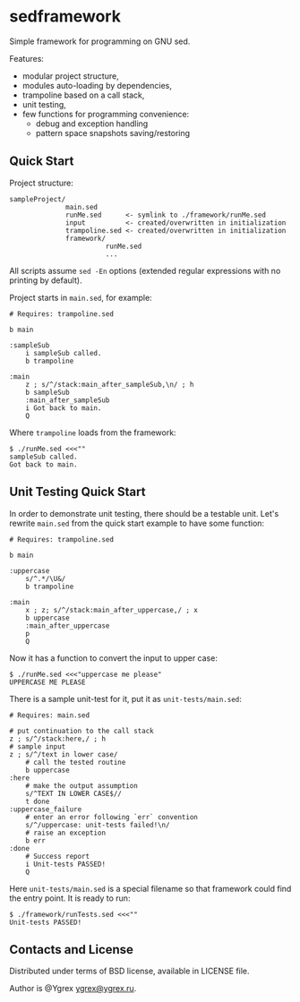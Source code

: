 # sedframework
Simple framework for programming on GNU sed.

Features:
* modular project structure,
* modules auto-loading by dependencies,
* trampoline based on a call stack,
* unit testing,
* few functions for programming convenience:
  * debug and exception handling
  * pattern space snapshots saving/restoring

## Quick Start

Project structure:
```
sampleProject/
              main.sed
              runMe.sed      <- symlink to ./framework/runMe.sed
              input          <- created/overwritten in initialization
              trampoline.sed <- created/overwritten in initialization
              framework/
                        runMe.sed
                        ...
```
All scripts assume `sed -En` options (extended regular expressions with no
printing by default).

Project starts in `main.sed`, for example:
```
# Requires: trampoline.sed

b main

:sampleSub
	i sampleSub called.
	b trampoline

:main
	z ; s/^/stack:main_after_sampleSub,\n/ ; h
	b sampleSub
	:main_after_sampleSub
	i Got back to main.
	Q
```
Where `trampoline` loads from the framework:
```
$ ./runMe.sed <<<""
sampleSub called.
Got back to main.
```

## Unit Testing Quick Start

In order to demonstrate unit testing, there should be a testable unit.
Let's rewrite `main.sed` from the quick start example to have some function:
```
# Requires: trampoline.sed

b main

:uppercase
	s/^.*/\U&/
	b trampoline

:main
	x ; z; s/^/stack:main_after_uppercase,/ ; x
	b uppercase
	:main_after_uppercase
	p
	Q
```
Now it has a function to convert the input to upper case:
```
$ ./runMe.sed <<<"uppercase me please"
UPPERCASE ME PLEASE
```
There is a sample unit-test for it, put it as `unit-tests/main.sed`:
```
# Requires: main.sed

# put continuation to the call stack
z ; s/^/stack:here,/ ; h
# sample input
z ; s/^/text in lower case/
	# call the tested routine
	b uppercase
:here
	# make the output assumption
	s/^TEXT IN LOWER CASE$//
	t done
:uppercase_failure
	# enter an error following `err` convention
	s/^/uppercase: unit-tests failed!\n/
	# raise an exception
	b err
:done
	# Success report
	i Unit-tests PASSED!
	Q
```
Here `unit-tests/main.sed` is a special filename so that framework could
find the entry point. It is ready to run:
```
$ ./framework/runTests.sed <<<""
Unit-tests PASSED!
```

## Contacts and License

Distributed under terms of BSD license, available in LICENSE file.

Author is @Ygrex <ygrex@ygrex.ru>.
